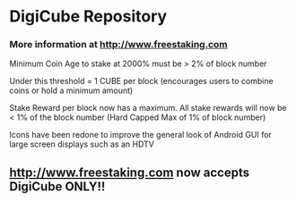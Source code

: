 # DigiCube Repository
### More information at http://www.freestaking.com

Minimum Coin Age to stake at 2000% must be > 2% of block number

Under this threshold = 1 CUBE per block (encourages users to combine coins or hold a minimum amount)

Stake Reward per block now has a maximum. All stake rewards will now be < 1% of the block number (Hard Capped Max of 1% of block number)

Icons have been redone to improve the general look of Android GUI for large screen displays such as an HDTV

## http://www.freestaking.com now accepts DigiCube ONLY!!
